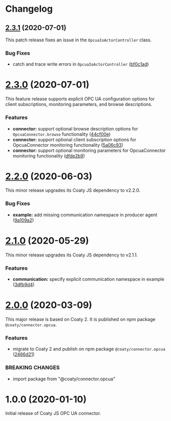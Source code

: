 # Changelog

<a name="2.3.1"></a>
## [2.3.1](https://github.com/coatyio/connector.opc-ua.js/compare/v2.3.0...v2.3.1) (2020-07-01)

This patch release fixes an issue in the `OpcuaIoActorController` class.

### Bug Fixes

* catch and trace write errors in `OpcuaIoActorController` ([bf0c1ad](https://github.com/coatyio/connector.opc-ua.js/commit/bf0c1ad267f3942cb4a2b03ee85ddcd5a4b5e754))

<a name="2.3.0"></a>
# [2.3.0](https://github.com/coatyio/connector.opc-ua.js/compare/v2.2.0...v2.3.0) (2020-07-01)

This feature release supports explicit OPC UA configuration options for client subscriptions, monitoring parameters, and browse descriptions.

### Features

* **connector:** support optional browse description options for `OpcuaConnector.browse` functionality ([44cf00e](https://github.com/coatyio/connector.opc-ua.js/commit/44cf00ee51e9d06c2e26c6cbf6506b324ade42d1))
* **connector:** support optional client subscription options for OpcuaConnector monitoring functionality ([5a06c93](https://github.com/coatyio/connector.opc-ua.js/commit/5a06c9376d78ed24966d1c3ae72ff57df90559be))
* **connector:** support optional monitoring parameters for OpcuaConnector monitoring functionality ([dfde2b9](https://github.com/coatyio/connector.opc-ua.js/commit/dfde2b90d6eb4173b99b83027c5fbf1c7cbdc2a9))

<a name="2.2.0"></a>
# [2.2.0](https://github.com/coatyio/connector.opc-ua.js/compare/v2.1.0...v2.2.0) (2020-06-03)

This minor release upgrades its Coaty JS dependency to v2.2.0.

### Bug Fixes

* **example:** add missing communication namespace in producer agent ([9a109a2](https://github.com/coatyio/connector.opc-ua.js/commit/9a109a2d6557ac22bf0a973154c328b6c49d1d95))

<a name="2.1.0"></a>
# [2.1.0](https://github.com/coatyio/connector.opc-ua.js/compare/v2.0.0...v2.1.0) (2020-05-29)

This minor release upgrades its Coaty JS dependency to v2.1.1.

### Features

* **communication:** specify explicit communication namespace in example ([3dfb9d4](https://github.com/coatyio/connector.opc-ua.js/commit/3dfb9d47f6f0d04f1ea14651a037c7dd3b5236d2))

<a name="2.0.0"></a>
# [2.0.0](https://github.com/coatyio/connector.opc-ua.js/compare/v1.0.0...v2.0.0) (2020-03-09)

This major release is based on Coaty 2. It is published on npm package `@coaty/connector.opcua`.

### Features

* migrate to Coaty 2 and publish on npm package `@coaty/connector.opcua` ([2466d21](https://github.com/coatyio/connector.opc-ua.js/commit/2466d218a520816908f53bedbcf3ef2c228ffeff))

### BREAKING CHANGES

* import package from "@coaty/connector.opcua"

<a name="1.0.0"></a>
# 1.0.0 (2020-01-10)

Initial release of Coaty JS OPC UA connector.

